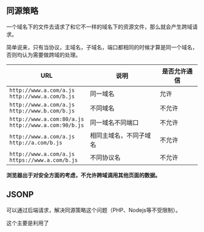 ## 同源策略

一个域名下的文件去请求了和它不一样的域名下的资源文件，那么就会产生跨域请求。

简单说来，只有当协议，主域名，子域名，端口都相同的时候才算是同一个域名，否则均认为需要做跨域的处理。

|      URL    |     说明   |  是否允许通信   |
|------------|-------------|-------------|
| `http://www.a.com/a.js`<br /> `http://www.a.com/b.js`  |  同一域名   | 允许 |
| `http://www.a.com/a.js`<br /> `http://www.b.com/b.js`   |  不同域名  | 不允许 |
| `http://www.a.com:80/a.js`<br /> `http://www.a.com:90/b.js`  | 同一域名不同端口 | 不允许 |
| `http://www.a.com/a.js`<br /> `http://a.com/b.js`   |  相同主域名，不同子域名  |  不允许 |
|`http://www.a.com/a.js`<br /> `https://www.a.com/b.js` | 不同协议名 | 不允许|

**浏览器出于对安全方面的考虑，不允许跨域调用其他页面的数据。**


## JSONP

可以通过后端请求，解决同源策略这个问题（PHP、Nodejs等不受限制）。

这个主要是利用了<script>标签的src，有点bug的味道在里面。因为这个属性不仅可以链接到同一个服务器里的相对路径，还可以外链其他域名下的JS文件。比如说，接口文件在北京服务器，而AJAX方法写在了广州服务器，我要实现跨域的话，在广州服务器的脚本文件里面写一个<script>，src属性是指向北京服务器的api地址，并且再写一个回调函数来接受服务端数据，从而实现间接调用北京服务器的接口。正常做的话，都是直接用JQuery封装好的方法，把dataType设成JSONP，加一个jsonp属性，就可以实现跨域了。但正因为是个url外链的形式，所以JSONP只能对GET请求有效，对POST是不起作用的。


首先在js文件创建一个函数fn()，然后后端返回一个包含参数的执行函数，函数就会自动运行。
```js
//Js文件
<script>
function fn(data) {
    console.log(data)
}
</script>
<script src="2.js"></script>


//后端返回，以PHP为例

$arr1 = array('111111','22222222','33333333','4444444','555555555555555555555');
echo 'fn('.json_encode($arr1).')'
为防止页面加载就运行，可以使用动态添加script标签，然后才会运行。

oBtn1.onclick = function() {
    var oScript = document.createElement('script');
    oScript.src = 'getData.php';
    document.body.appendChild(oScript);
}
```

